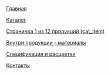 <p><a href="https://lia5.github.io/2018-02-plitka/app/index.html">Главная</a></p>
<p><a href="https://lia5.github.io/2018-02-plitka/app/catalog.html">Каталог</a></p>
<p><a href="https://lia5.github.io/2018-02-plitka/app/cat__item.html">Страничка 1 из 12 продукций (cat_item)</a></p>
<p><a href="https://lia5.github.io/2018-02-plitka/app/material.html">Внутри продукции - материалы</a></p>
<p><a href="https://lia5.github.io/2018-02-plitka/app/material-about.html">Спецификация и расцветки</a></p>
<p><a href="https://lia5.github.io/2018-02-plitka/app/contacts.html">Контакты</a></p>
